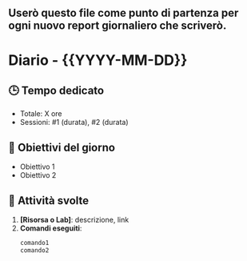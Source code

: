 ## Userò questo file come punto di partenza per ogni nuovo report giornaliero che scriverò.

# Diario - {{YYYY-MM-DD}}

## 🕒 Tempo dedicato
- Totale: X ore
- Sessioni: #1 (durata), #2 (durata)

## 🎯 Obiettivi del giorno
- Obiettivo 1
- Obiettivo 2

## 📝 Attività svolte
1. **[Risorsa o Lab]**: descrizione, link
2. **Comandi eseguiti**:
   ```bash
   comando1
   comando2
